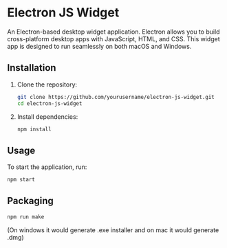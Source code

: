 # Electron JS Widget

An Electron-based desktop widget application. Electron allows you to build cross-platform desktop apps with JavaScript, HTML, and CSS. This widget app is designed to run seamlessly on both macOS and Windows.

## Installation

1. Clone the repository:

    ```bash
    git clone https://github.com/yourusername/electron-js-widget.git
    cd electron-js-widget
    ```

2. Install dependencies:

    ```bash
    npm install
    ```

## Usage

To start the application, run:

```bash
npm start
```

## Packaging
 ```bash
 npm run make 
 ```
(On windows it would generate .exe installer and on mac it would generate .dmg)
